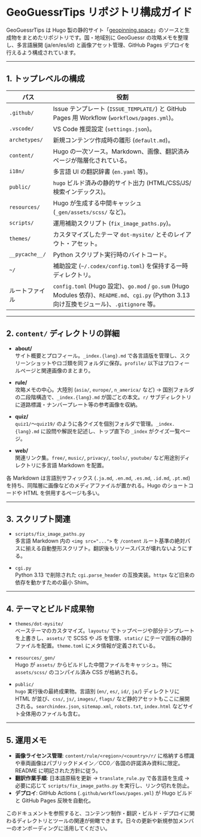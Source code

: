 # GeoGuessrTips リポジトリ構成ガイド

GeoGuessrTips は Hugo 製の静的サイト「[geopinning.space](https://geopinning.space/)」のソースと生成物をまとめたリポジトリです。国・地域別に GeoGuessr の攻略メモを整理し、多言語展開 (ja/en/es/id) と画像アセット管理、GitHub Pages デプロイを行えるよう構成されています。

---

## 1. トップレベルの構成

| パス | 役割 |
| --- | --- |
| `.github/` | Issue テンプレート (`ISSUE_TEMPLATE/`) と GitHub Pages 用 Workflow (`workflows/pages.yml`)。 |
| `.vscode/` | VS Code 推奨設定 (`settings.json`)。 |
| `archetypes/` | 新規コンテンツ作成時の雛形 (`default.md`)。 |
| `content/` | Hugo の一次ソース。Markdown、画像、翻訳済みページが階層化されている。 |
| `i18n/` | 多言語 UI の翻訳辞書 (`en.yaml` 等)。 |
| `public/` | `hugo` ビルド済みの静的サイト出力 (HTML/CSS/JS/検索インデックス)。 |
| `resources/` | Hugo が生成する中間キャッシュ (`_gen/assets/scss/` など)。 |
| `scripts/` | 運用補助スクリプト (`fix_image_paths.py`)。 |
| `themes/` | カスタマイズしたテーマ `dot-mysite/` とそのレイアウト・アセット。 |
| `__pycache__/` | Python スクリプト実行時のバイトコード。 |
| `~/` | 補助設定 (`~/.codex/config.toml`) を保持する一時ディレクトリ。 |
| ルートファイル | `config.toml` (Hugo 設定)、`go.mod` / `go.sum` (Hugo Modules 依存)、`README.md`、`cgi.py` (Python 3.13 向け互換モジュール)、`.gitignore` 等。 |

---

## 2. `content/` ディレクトリの詳細

- **about/**  
  サイト概要とプロフィール。`_index.{lang}.md` で各言語版を管理し、スクリーンショットやロゴ類を同フォルダに保存。`profile/` 以下はプロフィールページと関連画像のまとまり。

- **rule/**  
  攻略メモの中心。大陸別 (`asia/`, `europe/`, `n_america/` など) → 国別フォルダの二段階構造で、`_index.{lang}.md` が国ごとの本文。`r/` サブディレクトリに道路標識・ナンバープレート等の参考画像を収納。

- **quiz/**  
  `quiz1/`〜`quiz19/` のように各クイズを個別フォルダで管理。`_index.{lang}.md` に設問や解説を記述し、トップ直下の `_index` がクイズ一覧ページ。

- **web/**  
  関連リンク集。`free/`, `music/`, `privacy/`, `tools/`, `youtube/` など用途別ディレクトリに多言語 Markdown を配置。

各 Markdown は言語別サフィックス (`.ja.md`, `.en.md`, `.es.md`, `.id.md`, `.pt.md`) を持ち、同階層に画像などのメディアファイルが置かれる。Hugo のショートコードや HTML を併用するページも多い。

---

## 3. スクリプト関連

- `scripts/fix_image_paths.py`  
  多言語 Markdown 内の `<img src="...">` を `/content` ルート基準の絶対パスに揃える自動整形スクリプト。翻訳後もリソースパスが壊れないようにする。

- `cgi.py`  
  Python 3.13 で削除された `cgi.parse_header` の互換実装。`httpx` など旧来の依存を動かすための最小 Shim。

---

## 4. テーマとビルド成果物

- `themes/dot-mysite/`  
  ベーステーマのカスタマイズ。`layouts/` でトップページや部分テンプレートを上書きし、`assets/` で SCSS や JS を管理、`static/` にテーマ固有の静的ファイルを配置。`theme.toml` にメタ情報が定義されている。

- `resources/_gen/`  
  Hugo が `assets/` からビルドした中間ファイルをキャッシュ。特に `assets/scss/` のコンパイル済み CSS が格納される。

- `public/`  
  `hugo` 実行後の最終成果物。言語別 (`en/`, `es/`, `id/`, `ja/`) ディレクトリに HTML が並び、`css/`, `js/`, `images/`, `flags/` など静的アセットもここに展開される。`searchindex.json`, `sitemap.xml`, `robots.txt`, `index.html` などサイト全体用のファイルも含む。

---

## 5. 運用メモ

- **画像ライセンス管理**: `content/rule/<region>/<country>/r/` に格納する標識や車両画像はパブリックドメイン／CC0／各国の許諾済み資料に限定。README に明記された方針に従う。
- **翻訳作業手順**: 日本語原稿を更新 → `translate_rule.py` で各言語を生成 → 必要に応じて `scripts/fix_image_paths.py` を実行し、リンク切れを防止。
- **デプロイ**: GitHub Actions (`.github/workflows/pages.yml`) が Hugo ビルドと GitHub Pages 反映を自動化。

このドキュメントを参照すると、コンテンツ制作・翻訳・ビルド・デプロイに関わるディレクトリとツールの関連が俯瞰できます。日々の更新や新規参加メンバーのオンボーディングに活用してください。
